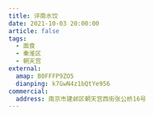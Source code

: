 ```yaml
---
title: 评南水饺
date: 2021-10-03 20:00:00
article: false
tags:
  - 面食
  - 秦淮区
  - 朝天宫
external:
  amap: B0FFFP9ZO5
  dianping: k7GwN4z1bQtYe956
commercial:
  address: 南京市建邺区朝天宫西街张公桥16号
---
```


<Infobox/>